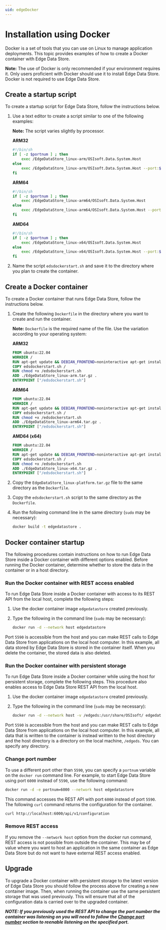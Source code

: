```yaml
---
uid: edgeDocker
---
```


# Installation using Docker

Docker is a set of tools that you can use on Linux to manage application deployments. This topic provides examples of how to create a Docker container with Edge Data Store.

**Note:** The use of Docker is only recommended if your environment requires it. Only users proficient with Docker should use it to install Edge Data Store. Docker is not required to use Edge Data Store.

## Create a startup script

To create a startup script for Edge Data Store, follow the instructions below.

1. Use a text editor to create a script similar to one of the following examples:

    **Note:** The script varies slightly by processor.
    
    **ARM32**

    ```bash
    #!/bin/sh
    if [ -z $portnum ] ; then
        exec /EdgeDataStore_linux-arm/OSIsoft.Data.System.Host
    else
        exec /EdgeDataStore_linux-arm/OSIsoft.Data.System.Host --port:$portnum
    fi
    ```

    **ARM64**

    ```bash
    #!/bin/sh
    if [ -z $portnum ] ; then
        exec /EdgeDataStore_linux-arm64/OSIsoft.Data.System.Host
    else
        exec /EdgeDataStore_linux-arm64/OSIsoft.Data.System.Host --port:$portnum
    fi
    ```

    **AMD64**
            
    ```bash
    #!/bin/sh
    if [ -z $portnum ] ; then
        exec /EdgeDataStore_linux-x64/OSIsoft.Data.System.Host
    else
        exec /EdgeDataStore_linux-x64/OSIsoft.Data.System.Host --port:$portnum
    fi
    ```

2. Name the script `edsdockerstart.sh` and save it to the directory where you plan to create the container.


## Create a Docker container

To create a Docker container that runs Edge Data Store, follow the instructions below.

1. Create the following `Dockerfile` in the directory where you want to create and run the container.

    **Note:** `Dockerfile` is the required name of the file. Use the variation according to your operating system:

    **ARM32**

    ```dockerfile
    FROM ubuntu:22.04
    WORKDIR /
    RUN apt-get update && DEBIAN_FRONTEND=noninteractive apt-get install -y ca-certificates libicu70 libssl3 curl
    COPY edsdockerstart.sh /
    RUN chmod +x /edsdockerstart.sh
    ADD ./EdgeDataStore_linux-arm.tar.gz .
    ENTRYPOINT ["/edsdockerstart.sh"]
    ```

    **ARM64**

    ```dockerfile
    FROM ubuntu:22.04
    WORKDIR /
    RUN apt-get update && DEBIAN_FRONTEND=noninteractive apt-get install -y ca-certificates libicu70 libssl3 curl
    COPY edsdockerstart.sh /
    RUN chmod +x /edsdockerstart.sh
    ADD ./EdgeDataStore_linux-arm64.tar.gz .
    ENTRYPOINT ["/edsdockerstart.sh"]
    ```

    **AMD64 (x64)**

    ```dockerfile
    FROM ubuntu:22.04
    WORKDIR /
    RUN apt-get update && DEBIAN_FRONTEND=noninteractive apt-get install -y ca-certificates libicu70 libssl3 curl
    COPY edsdockerstart.sh /
    RUN chmod +x /edsdockerstart.sh
    ADD ./EdgeDataStore_linux-x64.tar.gz .
    ENTRYPOINT ["/edsdockerstart.sh"]
    ```

2. Copy the <code>EdgeDataStore_linux-platform.tar.gz</code> file to the same directory as the `Dockerfile`.

3. Copy the <code>edsdockerstart.sh</code> script to the same directory as the `Dockerfile`.

4. Run the following command line in the same directory (`sudo` may be necessary):

    ```bash
    docker build -t edgedatastore .
    ```

## Docker container startup

The following procedures contain instructions on how to run Edge Data Store inside a Docker container with different options enabled. Before running the Docker container, determine whether to store the data in the container or in a host directory.

### Run the Docker container with REST access enabled

To run Edge Data Store inside a Docker container with access to its REST API from the local host, complete the following steps:

1. Use the docker container image <code>edgedatastore</code> created previously.

2. Type the following in the command line (`sudo` may be necessary):

    ```bash
    docker run -d --network host edgedatastore
    ```

Port `5590` is accessible from the host and you can make REST calls to Edge Data Store from applications on the local host computer. In this example, all data stored by Edge Data Store is stored in the container itself. When you delete the container, the stored data is also deleted.

### Run the Docker container with persistent storage

To run Edge Data Store inside a Docker container while using the host for persistent storage, complete the following steps. This procedure also enables access to Edge Data Store REST API from the local host.

1. Use the docker container image <code>edgedatastore</code> created previously.

2. Type the following in the command line (`sudo` may be necessary):

    ```bash
    docker run -d --network host -v /edgeds:/usr/share/OSIsoft/ edgedatastore
    ```

Port `5590` is accessible from the host and you can make REST calls to Edge Data Store from applications on the local host computer. In this example, all data that is written to the container is instead written to the host directory and the host directory is a directory on the local machine, <!-- customize -->`/edgeds`. You can specify any directory.

### Change port number

To use a different port other than `5590`, you can specify a `portnum` variable on the `docker run` command line. For example, to start Edge Data Store using port `6000` instead of `5590`, use the following command:


```bash
docker run -d -e portnum=6000 --network host edgedatastore
```

This command accesses the REST API with port `6000` instead of port `5590`. The following `curl` command returns the configuration for the container.

```bash
curl http://localhost:6000/api/v1/configuration
```

### Remove REST access

If you remove the `--network host` option from the docker run command, REST access is not possible from outside the container. This may be of value where you want to host an application in the same container as Edge Data Store but do not want to have external REST access enabled.

## Upgrade

To upgrade a Docker container with persistent storage to the latest version of Edge Data Store you should follow the process above for creating a new container image. Then, when running the container use the same persistent storage that was used previously. This will ensure that all of the configuration data is carried over to the upgraded container.

***NOTE: If you previously used the REST API to change the port number the container was listening on you will need to follow the [Change port number](#change-port-number) section to reenable listening on the specified port.***
